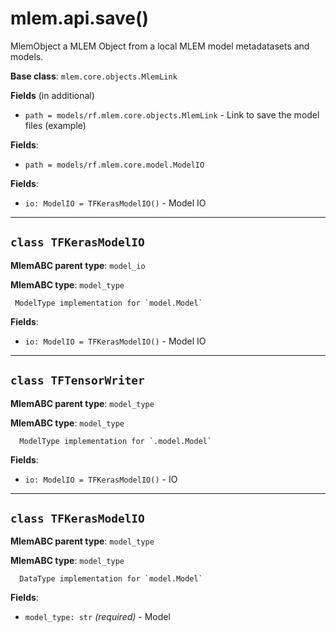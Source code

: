 # mlem.api.save()

MlemObject a MLEM Object from a local MLEM model metadatasets and models.

**Base class**: `mlem.core.objects.MlemLink`

**Fields** (in additional)

- `path = models/rf.mlem.core.objects.MlemLink` - Link to save the model files
  (example)

**Fields**:

- `path = models/rf.mlem.core.model.ModelIO`

**Fields**:

- `io: ModelIO = TFKerasModelIO()` - Model IO

---

## `class TFKerasModelIO`

**MlemABC parent type**: `model_io`

**MlemABC type**: `model_type`

     ModelType implementation for `model.Model`

**Fields**:

- `io: ModelIO = TFKerasModelIO()` - Model IO

---

## `class TFTensorWriter`

**MlemABC parent type**: `model_type`

**MlemABC type**: `model_type`

      ModelType implementation for `.model.Model`

**Fields**:

- `io: ModelIO = TFKerasModelIO()` - IO

---

## `class TFKerasModelIO`

**MlemABC parent type**: `model_type`

**MlemABC type**: `model_type`

      DataType implementation for `model.Model`

**Fields**:

- `model_type: str` _(required)_ - Model
